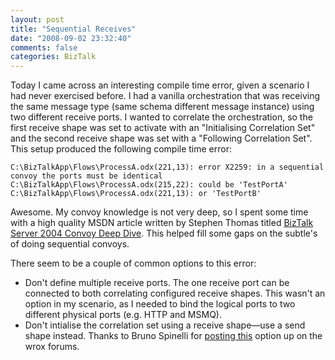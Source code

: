 ```yaml
---
layout: post
title: "Sequential Receives"
date: "2008-09-02 23:32:40"
comments: false
categories: BizTalk
---
```


Today I came across an interesting compile time error, given a scenario I had never exercised before. I had a vanilla orchestration that was receiving the same message type (same schema different message instance) using two different receive ports. I wanted to correlate the orchestration, so the first receive shape was set to activate with an "Initialising Correlation Set" and the second receive shape was set with a "Following Correlation Set". This setup produced the following compile time error:

    C:\BizTalkApp\Flows\ProcessA.odx(221,13): error X2259: in a sequential convoy the ports must be identical
    C:\BizTalkApp\Flows\ProcessA.odx(215,22): could be 'TestPortA'
    C:\BizTalkApp\Flows\ProcessA.odx(221,13): or 'TestPortB'

Awesome. My convoy knowledge is not very deep, so I spent some time with a high quality MSDN article written by Stephen Thomas titled [BizTalk Server 2004 Convoy Deep Dive](http://msdn.microsoft.com/en-us/library/ms942189.aspx). This helped fill some gaps on the subtle's of doing sequential convoys.


There seem to be a couple of common options to this error:

- Don't define multiple receive ports. The one receive port can be connected to both correlating configured receive shapes. This wasn't an option in my scenario, as I needed to bind the logical ports to two different physical ports (e.g. HTTP and MSMQ).
- Don't intialise the correlation set using a receive shape—use a send shape instead. Thanks to Bruno Spinelli for [posting this](http://p2p.wrox.com/topic.asp?TOPIC_ID=49988) option up on the wrox forums.
